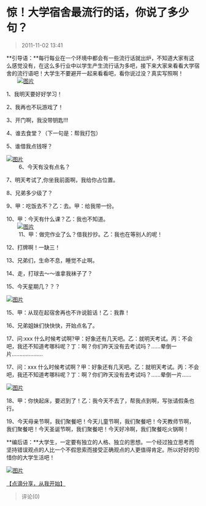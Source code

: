 # 惊！大学宿舍最流行的话，你说了多少句？

> 2011-11-02 13:41

**引导语：**每行每业在一个环境中都会有一些流行话就出炉，不知道大家有这么感觉没有，在这么多行业中以学生产生流行话为多吧，接下来大家来看看大学宿舍的流行语吧！大学生不要避开一起来看看吧，看你说过没？真实写照啊！  
　　[![图片](https://pan.4a1801.life:11443/d/NAS/Qzone_wyf/Blogs/images/FA1B3E19.webp)](https://pan.4a1801.life:11443/d/NAS/Qzone_wyf/Blogs/images/FA1B3E19.webp)

1、我明天要好好学习！

2、我再也不玩游戏了！

3、开门啊，我没带钥匙!!!

4、谁去食堂？（下一句是：帮我打包）

5、谁借我点钱呀？

[![图片](https://pan.4a1801.life:11443/d/NAS/Qzone_wyf/Blogs/images/066BD1F6.webp)](https://pan.4a1801.life:11443/d/NAS/Qzone_wyf/Blogs/images/066BD1F6.webp)  
　　 6、今天有没有点名？

7、明天考试了,你坐我前面啊，我给你占位置。

8、兄弟多少级了？

9、甲：吃饭去不？乙：去。甲：给我带一份。

10、甲：今天有什么课？乙：我也不知道。  
　　[![图片](https://pan.4a1801.life:11443/d/NAS/Qzone_wyf/Blogs/images/E079BB48.webp)](https://pan.4a1801.life:11443/d/NAS/Qzone_wyf/Blogs/images/E079BB48.webp)  
　　 11、甲：做完作业了么？借我抄抄。乙：我也在等别人的呢！

12、打牌啊！一缺三！

13、兄弟们，生命不息，睡觉不止啊。

14、走，打球去～～谁拿我袜子了？

15、今天星期几？？？

[![图片](https://pan.4a1801.life:11443/d/NAS/Qzone_wyf/Blogs/images/FFF4B277.webp)](https://pan.4a1801.life:11443/d/NAS/Qzone_wyf/Blogs/images/FFF4B277.webp)

15、甲：从现在起宿舍再也不许说脏话！乙：我靠！

16、兄弟姐妹们快快快，开始点名了。

17、问:xxx 什么时候考试啊?甲：好象还有几天吧。乙：就明天考试。丙：不会吧，我还不知道考哪科呢？丁：啊？你们昨天没有去考试吗？……晕倒一片....................

17、问：xxx 什么时候考试啊？甲：好象还有几天吧。乙：就明天考试。丙：不会吧，我还不知道考哪科呢？丁：啊？你们昨天没有去考试吗？……晕倒一片……

[![图片](https://pan.4a1801.life:11443/d/NAS/Qzone_wyf/Blogs/images/01C14A87.webp)](https://pan.4a1801.life:11443/d/NAS/Qzone_wyf/Blogs/images/01C14A87.webp)

18、甲：你快起床，要迟到了！乙：我今天不去了，帮我点到啊，写张请假条也行。

19、今天母亲节啊，我们聚餐吧！今天儿童节啊，我们聚餐吧！今天教师节啊，我们聚餐吧！今天圣诞节啊，我们聚餐吧！今天好冷啊，我们聚餐吃火锅啊！

**编后语：**大学生，一定要有独立的人格、独立的思想。一个经过独立思考而坚持错误观点的人比一个不假思索而接受正确观点的人更值得肯定。所以好好的珍惜你的大学生活吧！

[![图片](https://pan.4a1801.life:11443/d/NAS/Qzone_wyf/Blogs/images/178E81A3.webp)](https://pan.4a1801.life:11443/d/NAS/Qzone_wyf/Blogs/images/178E81A3.webp)

[【点滴分享，从我开始】](http://user.qzone.qq.com/825687215/share/1319955772)

> 评论(0)
